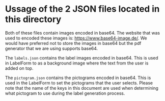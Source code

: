 # Ussage of the 2 JSON files located in this directory

Both of these files contain images encoded in base64. The website that was used to encoded these images is: https://www.base64-image.de/. We would have preferred not to store the images in base64 but the pdf generator that we are using supports base64.

The `labels.json` contains the label images encoded in base64. This is used in LabelForm to as a background image where the text from the user is added on top.

The `pictogram.json` contains the pictograms encoded in base64. This is used in the LabelForm to set the pictograms that the user selects. Please note that the name of the keys in this document are used when determining what pictogram to use during the label generation process.
